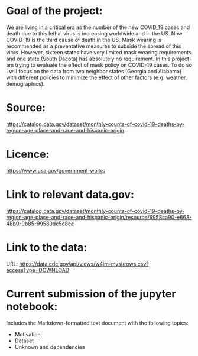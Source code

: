 # Goal of the project:
We are living in a critical era as the number of the new COVID_19 cases and death due to this lethal virus is increasing worldwide and in the US. Now COVID-19 is the third cause of death in the US. Mask wearing is recommended as a preventative measures to subside the spread of this virus. However, sixteen states have very limited mask wearing requirements and one state (South Dacota) has absolutely no requirement. In this project I am trying to evaluate the effect of mask policy on COVID-19 cases. To do so I will focus on the data from two neighbor states (Georgia and Alabama) with different policies to minimize the effect of other factors (e.g. weather, demographics).  

# Source:
https://catalog.data.gov/dataset/monthly-counts-of-covid-19-deaths-by-region-age-place-and-race-and-hispanic-origin

# Licence:

https://www.usa.gov/government-works


# Link to relevant data.gov:
https://catalog.data.gov/dataset/monthly-counts-of-covid-19-deaths-by-region-age-place-and-race-and-hispanic-origin/resource/6958ca90-e668-48b0-9b85-99580de5c8ee


# Link to the data: 
URL: https://data.cdc.gov/api/views/w4jm-mysj/rows.csv?accessType=DOWNLOAD

# Current submission of the jupyter notebook:
Includes the Markdown-formatted text document with the following topics:
- Motivation
- Dataset
- Unknown and dependencies
